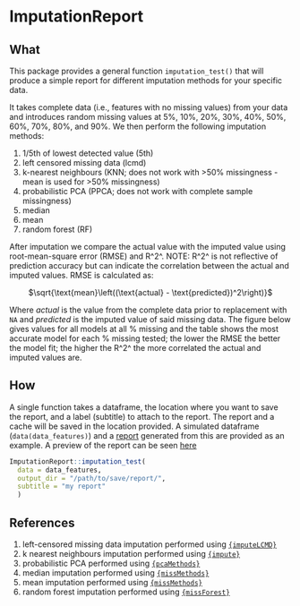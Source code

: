 # ImputationReport

## What
This package provides a general function `imputation_test()` that will produce a simple report for different imputation methods for your specific data. 

It takes complete data (i.e., features with no missing values) from your data and introduces random missing values at 5%, 10%, 20%, 30%, 40%, 50%, 60%, 70%, 80%, and 90%. We then perform the following imputation methods:

1. 1/5th of lowest detected value (5th)
2. left censored missing data (lcmd)
3. k-nearest neighbours (KNN; does not work with >50% missingness - mean is used for >50% missingness)
4. probabilistic PCA (PPCA; does not work with complete sample missingness)
5. median
6. mean
7. random forest (RF)

After imputation we compare the actual value with the imputed value using root-mean-square error (RMSE) and R^2^. NOTE: R^2^ is not reflective of prediction accuracy but can indicate the correlation between the actual and imputed values. RMSE is calculated as: 

<center>
$\sqrt{\text{mean}\left((\text{actual} - \text{predicted})^2\right)}$
</center>

Where $actual$ is the value from the complete data prior to replacement with `NA` and $predicted$ is the imputed value of said missing data. The figure below gives values for all models at all % missing and the table shows the most accurate model for each % missing tested; the lower the RMSE the better the model fit; the higher the R^2^ the more correlated the actual and imputed values are. 

## How
A single function takes a dataframe, the location where you want to save the report, and a label (subtitle) to attach to the report. The report and a cache will be saved in the location provided. A simulated dataframe (`data(data_features)`) and a [report](https://github.com/IARCBiostat/ImputationReport/blob/main/inst/imputation.html) generated from this are provided as an example. A preview of the report can be seen [here](https://html-preview.github.io/?url=https://github.com/IARCBiostat/ImputationReport/blob/main/inst/imputation.html)

```r
ImputationReport::imputation_test(
  data = data_features, 
  output_dir = "/path/to/save/report/", 
  subtitle = "my report"
  )
```

## References

1. left-censored missing data imputation performed using [`{imputeLCMD}`](https://www.rdocumentation.org/packages/imputeLCMD/versions/2.1)
2. k nearest neighbours imputation performed using [`{impute}`](https://www.rdocumentation.org/packages/impute/versions/1.46.0)
3. probabilistic PCA performed using [`{pcaMethods}`](https://www.rdocumentation.org/packages/pcaMethods/versions/1.64.0)
4. median imputation performed using [`{missMethods}`](https://www.rdocumentation.org/packages/missMethods/versions/0.4.0)
5. mean imputation performed using [`{missMethods}`](https://www.rdocumentation.org/packages/missMethods/versions/0.4.0)
6. random forest imputation performed using [`{missForest}`](https://www.rdocumentation.org/packages/missForest/versions/1.5)
